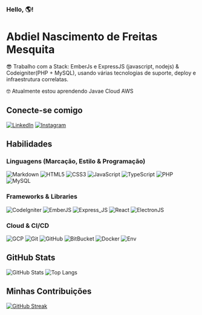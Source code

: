 ### Hello, 🌎!

# Abdiel Nascimento de Freitas Mesquita

😎 Trabalho com a Stack: EmberJs e ExpressJS (javascript,  nodejs) & Codeigniter(PHP + MySQL), usando várias tecnologias de suporte, deploy e infraestrutura correlatas.

🤓 Atualmente estou aprendendo Javae Cloud AWS

## Conecte-se comigo
[![LinkedIn](https://img.shields.io/badge/LinkedIn-0ab3d1?style=for-the-badge&logo=linkedin&logoColor=e5e5e0)](https://www.linkedin.com/in/abdiel-mesquita/) [![Instagram](https://img.shields.io/badge/Instagram-0ab3d1?style=for-the-badge&logo=instagram&logoColor=e5e5e0)](https://www.instagram.com/abdielmesquita/)

## Habilidades
### Linguagens (Marcação, Estilo & Programação)
![Markdown](https://img.shields.io/badge/Markdown-e5e5e0?style=for-the-badge&logo=markdown&logoColor=16161f) ![HTML5](https://img.shields.io/badge/HTML5-e5e5e0?style=for-the-badge&logo=html5) 	![CSS3](https://img.shields.io/badge/CSS3-e5e5e0?style=for-the-badge&logo=css3&logoColor=264CE4)
![JavaScript](https://img.shields.io/badge/JavaScript-e5e5e0?style=for-the-badge&logoColor=FF9900&logo=javascript) ![TypeScript](https://img.shields.io/badge/TypeScript-e5e5e0?style=for-the-badge&logo=typescript) ![PHP](https://img.shields.io/badge/PHP-e5e5e0?style=for-the-badge&logo=php) ![MySQL](https://img.shields.io/badge/MySQL-e5e5e0?style=for-the-badge&logo=mysql)

### Frameworks & Libraries
 ![CodeIgniter](https://img.shields.io/badge/CodeIgniter-e5e5e0?style=for-the-badge&logo=codeigniter) ![EmberJS](https://img.shields.io/badge/EmberJS-e5e5e0?style=for-the-badge&logo=emberdotjs) ![Express_JS](https://img.shields.io/badge/Express_JS-e5e5e0?style=for-the-badge&logoColor=16161f&logo=express)  ![React](https://img.shields.io/badge/React-e5e5e0?style=for-the-badge&logoColor=0ab3d1&logo=react) ![ElectronJS](https://img.shields.io/badge/ElectronJS-e5e5e0?style=for-the-badge&logoColor=0e0218&logo=electron)

 

### Cloud & CI/CD
![GCP](https://img.shields.io/badge/Google_Cloud_Platform-e5e5e0?style=for-the-badge&logo=googlecloud) ![Git](https://img.shields.io/badge/Git-e5e5e0?style=for-the-badge&logo=git) ![GitHub](https://img.shields.io/badge/GitHub-e5e5e0?style=for-the-badge&logoColor=6e5494&logo=github) ![BitBucket](https://img.shields.io/badge/BitBucket-e5e5e0?style=for-the-badge&logoColor=0747a6&logo=bitbucket) ![Docker](https://img.shields.io/badge/Docker-e5e5e0?style=for-the-badge&logo=docker) ![Env](https://img.shields.io/badge/Env-e5e5e0?style=for-the-badge&logoColor=FF9900&logo=dotenv)

## GitHub Stats

![GitHub Stats](https://github-readme-stats.vercel.app/api?username=abdielmesquita&theme=transparent&bg_color=16161f&border_color=0ab3d1&show_icons=true&icon_color=D1640A&title_color=0ab3d1&text_color=e5e5e0) ![Top Langs](https://github-readme-stats-git-masterrstaa-rickstaa.vercel.app/api/top-langs/?username=abdielmesquita&layout=donut&bg_color=16161f&border_color=0ab3d1&title_color=0ab3d1&text_color=e5e5e0)

## Minhas Contribuições
[![GitHub Streak](https://streak-stats.demolab.com/?user=abdielmesquita&theme=blue-green&background=16161f&border=0ab3d1&dates=e5e5e0&currStreakNum=D1640A&currStreakLabel=D1640A)](https://git.io/streak-stats)


<!--
**abdielmesquita/abdielmesquita** is a ✨ _special_ ✨ repository because its `README.md` (this file) appears on your GitHub profile.

Here are some ideas to get you started:

- 🔭 I’m currently working on ...
- 🌱 I’m currently learning ...
- 👯 I’m looking to collaborate on ...
- 🤔 I’m looking for help with ...
- 💬 Ask me about ...
- 📫 How to reach me: ...
- 😄 Pronouns: ...
- ⚡ Fun fact: ...
-->

